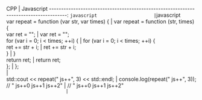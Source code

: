 
CPP                                           | Javascript
-------------------------------------------------------------------------------------:
```javascript				      |```javascript                                
var repeat = function (var str, var times) {  | var repeat = function (str, times) {         
    var ret = "";			      |    var ret = "";                            
    for (var i = 0; i < times; ++i) {	      |    for (var i = 0; i < times; ++i) {        
        ret += str + i;			      |        ret += str + i;                      
    }					      |    }                                        
    return ret;				      |    return ret;                              
};					      | };                                           
					      |                                             
std::cout << repeat(" js++", 3) << std::endl; | console.log(repeat(" js++", 3));             
// " js++0 js++1 js++2"			      | // " js++0 js++1 js++2"                      
```					      | ```                                          










